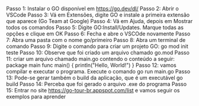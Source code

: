 Passo 1: Instalar o GO disponível em https://go.dev/dl/
Passo 2: Abrir o VSCode
Passo 3: Vá em Extensões, digite GO e instale a primeira extensão que aparece (Go Team at Google)
Passo 4: Vá em Ajuda, depois em Mostrar todos os comandos
Passo 5: Digite GO:Install/Updates. Marque todas as opções e clique em OK
Passo 6: Fecha e abre o VSCOde novamente
Passo 7: Abra uma pasta com o nome go/primeiro
Passo 8: Abra um terminal de comando
Passo 9: Digite o comando para criar um projeto GO: go mod init teste
Passo 10: Observe que foi criado um arquivo chamado go.mod
Passo 11: criar um arquivo chamado main.go contendo o conteúdo a seguir:
package main
func main() {
println("Hello, World!")
}
Passo 12: vamos compilar e executar o programa. Execute o comando
go run main.go
Passo 13: Pode-se gerar também o build da aplicação, que é um executável
go build
Passo 14: Perceba que foi gerado o arquivo .exe do programa
Passo 15: Entrar no site https://go-tour-br.appspot.com/list e vamos seguir os exemplos para aprender
